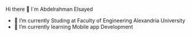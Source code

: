  Hi there 👋 I`m Abdelrahman Elsayed 
 
- 🔭 I’m currently Studing at Faculty of Engineering Alexandria University
- 🌱 I’m currently learning Mobile app Development

